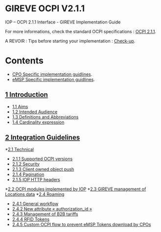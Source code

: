 # GIREVE OCPI V2.1.1
IOP – OCPI 2.1.1 Interface - GIREVE Implementation Guide

For more informations, check the standard OCPI specifications : [OCPI 2.1.1](https://github.com/ocpi/ocpi/tree/release-2.1.1-bugfixes#contents).

A REVOIR : Tips before starting your implementation : [Check-up](checkup_edits.md).

# Contents
- [CPO Specific implementation guidlines](cpo_edits.md).
- [eMSP Specific implementation guidlines](emsp_edits.md).

## [1 Introduction](#_Toc122429849)
* [1.1 Aims](#_Toc122429850)
* [1.2 Intended Audience](#_Toc122429851)
* [1.3 Definitions and Abbreviations](#_Toc122429852)
* [1.4 Cardinality expression](#_Toc122429853)

## [2 Integration Guidelines](#_Toc122429854)
*[2.1 Technical](#_Toc122429855)
  - [2.1.1 Supported OCPI versions](#_Toc122429856)
  - [2.1.2 Security](#_Toc122429857)
  - [2.1.3 Client owned object push](#_Toc122429858)
  - [2.1.4 Pagination](#_Toc122429859)
  - [2.1.5 IOP HTTP headers](#_Toc122429860)
  
*[2.2 OCPI modules implemented by IOP](#_Toc122429861)
*[2.3 GIREVE management of Locations data](#_Toc122429862)
*[2.4 Roaming](#_Toc122429871)

- [2.4.1 General workflow](#_Toc122429872)
- [2.4.2 New attribute « authorization_id »](#_Toc122429873)
- [2.4.3 Management of B2B tariffs](#_Toc122429874)
- [2.4.4 RFID Tokens](#_Toc122429875)
- [2.4.5 Custom OCPI flow to prevent eMSP Tokens download by CPOs](#_Toc122429876)


